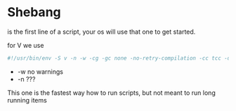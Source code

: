 # Shebang

is the first line of a script, your os will use that one to get started.

for V we use

```bash
#!/usr/bin/env -S v -n -w -cg -gc none -no-retry-compilation -cc tcc -d use_openssl -enable-globals run
```

- -w no warnings 
- -n ??? 

This one is the fastest way how to run scripts, but not meant to run long running items
